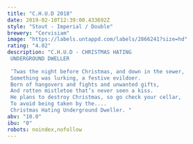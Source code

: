 ```yaml
---
title: "C.H.U.D 2018"
date: 2019-02-10T12:39:00.433692Z
style: "Stout - Imperial / Double"
brewery: "Cervisiam"
image: "https://labels.untappd.com/labels/2866241?size=hd"
rating: "4.02"
description: "C.H.U.D - CHRISTMAS HATING UNDERGROUND DWELLER  ‘Twas the night before Christmas, and down in the sewer, Something was lurking, a festive evildoer. Born of hangovers and fights and unwanted gifts, And rotten mistletoe that’s never seen a kiss. He plans to destroy Christmas, so go check your cellar, To avoid being taken by the.... Christmas Hating Underground Dweller. "
abv: "10.0"
ibu: "0"
robots: noindex,nofollow
---
```

